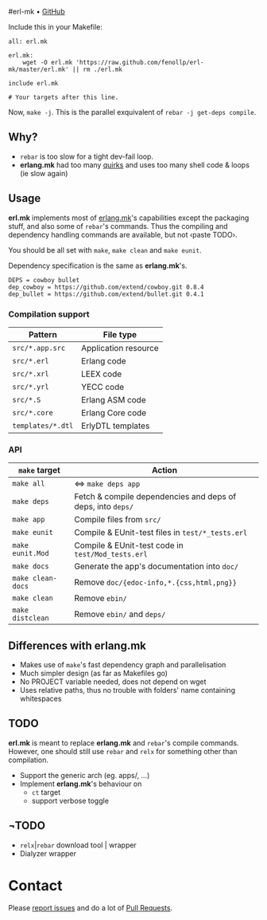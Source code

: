#erl-mk • [GitHub](//github.com/fenollp/erl-mk)

Include this in your Makefile:
```make
all: erl.mk

erl.mk:
	wget -O erl.mk 'https://raw.github.com/fenollp/erl-mk/master/erl.mk' || rm ./erl.mk

include erl.mk

# Your targets after this line.
```

Now, `make -j`. This is the parallel exquivalent of `rebar -j get-deps compile`.

## Why?
* `rebar` is too slow for a tight dev-fail loop.
* **erlang.mk** had too many [quirks](https://github.com/extend/erlang.mk/issues/21) and uses too many shell code & loops (ie slow again)

## Usage
**erl.mk** implements most of [erlang.mk](https://github.com/extend/erlang.mk)'s capabilities
except the packaging stuff, and also some of `rebar`'s commands.
Thus the compiling and dependency handling commands are available, but not ‹paste TODO›.  

You should be all set with `make`, `make clean` and `make eunit`.

Dependency specification is the same as **erlang.mk**'s.
```make
DEPS = cowboy bullet
dep_cowboy = https://github.com/extend/cowboy.git 0.8.4
dep_bullet = https://github.com/extend/bullet.git 0.4.1
```

### Compilation support
| Pattern           | File type            |
| ----------------- | -------------------- |
| `src/*.app.src`   | Application resource |
| `src/*.erl`       | Erlang code          |
| `src/*.xrl`       | LEEX code            |
| `src/*.yrl`       | YECC code            |
| `src/*.S`         | Erlang ASM code      |
| `src/*.core`      | Erlang Core code     |
| `templates/*.dtl` | ErlyDTL templates    |

### API
| `make` target     | Action                                                      |
| ----------------- | ----------------------------------------------------------- |
| `make all`        | ⇔ `make deps app`                                           |
| `make deps`       | Fetch & compile dependencies and deps of deps, into `deps/` |
| `make app`        | Compile files from `src/` | `templates/`                    |
| `make eunit`      | Compile & EUnit-test files in `test/*_tests.erl`            |
| `make eunit.Mod`  | Compile & EUnit-test code in `test/Mod_tests.erl`           |
| `make docs`       | Generate the app's documentation into `doc/`                |
| `make clean-docs` | Remove `doc/{edoc-info,*.{css,html,png}}`                   |
| `make clean`      | Remove `ebin/`                                              |
| `make distclean`  | Remove `ebin/` and `deps/`                                  |

## Differences with erlang.mk
* Makes use of `make`'s fast dependency graph and parallelisation
* Much simpler design (as far as Makefiles go)
* No PROJECT variable needed, does not depend on wget
* Uses relative paths, thus no trouble with folders' name containing whitespaces

## TODO
**erl.mk** is meant to replace **erlang.mk** and `rebar`'s compile commands. However, one should still use `rebar` and `relx` for something other than compilation.
* Support the generic arch (eg. apps/, …)
* Implement **erlang.mk**'s behaviour on
	* `ct` target
	* support verbose toggle

## ¬TODO
* `relx`|`rebar` download tool | wrapper
* Dialyzer wrapper

# Contact
Please [report issues](https://github.com/fenollp/erl-mk/issues) and do a lot of [Pull Requests](https://github.com/fenollp/erl-mk/pulls).
